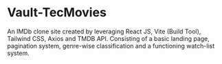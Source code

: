 # Vault-TecMovies
An IMDb clone site created by leveraging React JS, Vite (Build Tool), Tailwind CSS, Axios and TMDB API. Consisting of a basic landing page, pagination system, genre-wise classification and a functioning watch-list system.
